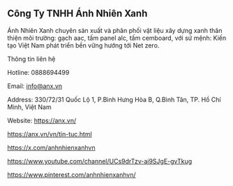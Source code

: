 ## Công Ty TNHH Ánh Nhiên Xanh

Ánh Nhiên Xanh chuyên sản xuất và phân phối vật liệu xây dựng xanh thân thiện môi trường: gạch aac, tấm panel alc, tấm cemboard, với sứ mệnh: Kiến tạo Việt Nam phát triển bền vững hướng tới Net zero.

Thông tin liên hệ

Hotline: 0888694499

Email: info@anx.vn

Address: 330/72/31 Quốc Lộ 1, P.Bình Hưng Hòa B, Q.Bình Tân, TP. Hồ Chí Minh, Việt Nam

Website: https://anx.vn/

https://anx.vn/vn/tin-tuc.html

https://x.com/anhnhienxanhvn

https://www.youtube.com/channel/UCs9drTzv-ai9SJgE-gvTkug

https://www.pinterest.com/anhnhienxanhvn/
